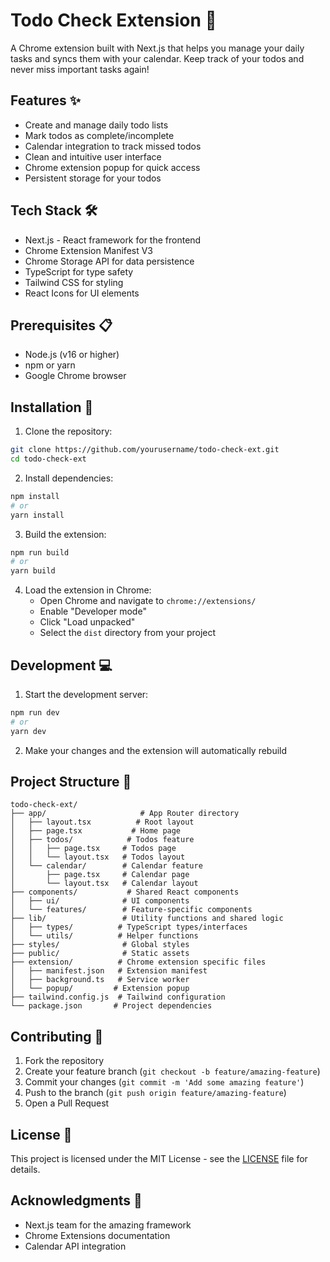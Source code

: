 # Todo Check Extension 📝

A Chrome extension built with Next.js that helps you manage your daily tasks and syncs them with your calendar. Keep track of your todos and never miss important tasks again!

## Features ✨

- Create and manage daily todo lists
- Mark todos as complete/incomplete
- Calendar integration to track missed todos
- Clean and intuitive user interface
- Chrome extension popup for quick access
- Persistent storage for your todos

## Tech Stack 🛠️

- Next.js - React framework for the frontend
- Chrome Extension Manifest V3
- Chrome Storage API for data persistence
- TypeScript for type safety
- Tailwind CSS for styling
- React Icons for UI elements

## Prerequisites 📋

- Node.js (v16 or higher)
- npm or yarn
- Google Chrome browser

## Installation 🚀

1. Clone the repository:

```bash
git clone https://github.com/yourusername/todo-check-ext.git
cd todo-check-ext
```

2. Install dependencies:

```bash
npm install
# or
yarn install
```

3. Build the extension:

```bash
npm run build
# or
yarn build
```

4. Load the extension in Chrome:
   - Open Chrome and navigate to `chrome://extensions/`
   - Enable "Developer mode"
   - Click "Load unpacked"
   - Select the `dist` directory from your project

## Development 💻

1. Start the development server:

```bash
npm run dev
# or
yarn dev
```

2. Make your changes and the extension will automatically rebuild

## Project Structure 📁

```
todo-check-ext/
├── app/                     # App Router directory
│   ├── layout.tsx          # Root layout
│   ├── page.tsx           # Home page
│   ├── todos/            # Todos feature
│   │   ├── page.tsx     # Todos page
│   │   └── layout.tsx   # Todos layout
│   └── calendar/        # Calendar feature
│       ├── page.tsx     # Calendar page
│       └── layout.tsx   # Calendar layout
├── components/           # Shared React components
│   ├── ui/              # UI components
│   └── features/        # Feature-specific components
├── lib/                 # Utility functions and shared logic
│   ├── types/          # TypeScript types/interfaces
│   └── utils/          # Helper functions
├── styles/              # Global styles
├── public/              # Static assets
├── extension/          # Chrome extension specific files
│   ├── manifest.json   # Extension manifest
│   ├── background.ts   # Service worker
│   └── popup/         # Extension popup
├── tailwind.config.js  # Tailwind configuration
└── package.json       # Project dependencies
```

## Contributing 🤝

1. Fork the repository
2. Create your feature branch (`git checkout -b feature/amazing-feature`)
3. Commit your changes (`git commit -m 'Add some amazing feature'`)
4. Push to the branch (`git push origin feature/amazing-feature`)
5. Open a Pull Request

## License 📄

This project is licensed under the MIT License - see the [LICENSE](LICENSE) file for details.

## Acknowledgments 🙏

- Next.js team for the amazing framework
- Chrome Extensions documentation
- Calendar API integration
